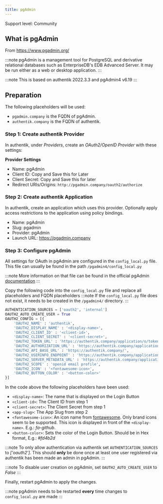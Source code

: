 ```yaml
---
title: pgAdmin
---
```


<span class="badge badge--secondary">Support level: Community</span>

## What is pgAdmin

From https://www.pgadmin.org/

:::note
pgAdmin is a management tool for PostgreSQL and derivative relational databases such as EnterpriseDB's EDB Advanced Server. It may be run either as a web or desktop application.
:::

:::note
This is based on authentik 2022.3.3 and pgAdmin4 v6.19
:::

## Preparation

The following placeholders will be used:

-   `pgadmin.company` is the FQDN of pgAdmin.
-   `authentik.company` is the FQDN of authentik.

### Step 1: Create authentik Provider

In authentik, under _Providers_, create an _OAuth2/OpenID Provider_ with these settings:

**Provider Settings**

-   Name: pgAdmin
-   Client ID: Copy and Save this for Later
-   Client Secret: Copy and Save this for later
-   Redirect URIs/Origins: `http://pgadmin.company/oauth2/authorize`

### Step 2: Create authentik Application

In authentik, create an application which uses this provider. Optionally apply access restrictions to the application using policy bindings.

-   Name: pgAdmin
-   Slug: pgadmin
-   Provider: pgAdmin
-   Launch URL: https://pgadmin.company

### Step 3: Configure pgAdmin

All settings for OAuth in pgAdmin are configured in the `config_local.py` file. This file can usually be found in the path `/pgadmin4/config_local.py`

:::note
More information on that file can be found in the official pgAdmin [documentation](https://www.pgadmin.org/docs/pgadmin4/development/config_py.html)
:::

Copy the following code into the `config_local.py` file and replace all placeholders and FQDN placeholders
:::note
If the `config_local.py` file does not exist, it needs to be created in the `/pgadmin4/` directory.
:::

```py
AUTHENTICATION_SOURCES = ['oauth2', 'internal']
OAUTH2_AUTO_CREATE_USER = True
OAUTH2_CONFIG = [{
	'OAUTH2_NAME' : 'authentik',
	'OAUTH2_DISPLAY_NAME' : '<display-name>',
	'OAUTH2_CLIENT_ID' : '<client-id>',
	'OAUTH2_CLIENT_SECRET' : '<client-secret>',
	'OAUTH2_TOKEN_URL' : 'https://authentik.company/application/o/token/',
	'OAUTH2_AUTHORIZATION_URL' : 'https://authentik.company/application/o/authorize/',
	'OAUTH2_API_BASE_URL' : 'https://authentik.company/',
	'OAUTH2_USERINFO_ENDPOINT' : 'https://authentik.company/application/o/userinfo/',
	'OAUTH2_SERVER_METADATA_URL' : 'https://authentik.company/application/o/<app-slug>/.well-known/openid-configuration',
	'OAUTH2_SCOPE' : 'openid email profile',
	'OAUTH2_ICON' : '<fontawesome-icon>',
	'OAUTH2_BUTTON_COLOR' : '<button-color>'
}]
```

In the code above the following placeholders have been used:

-   `<display-name>`: The name that is displayed on the Login Button
-   `<client-id>`: The Client ID from step 1
-   `<client-secret>`: The Client Secret from step 1
-   `<app-slug>`: The App Slug from step 2
-   `<fontawesome-icon>`: An icon name from [fontawesome](https://fontawesome.com). Only brand icons seem to be supported. This icon is displayed in front of the `<display-name>`. E.g.: _fa-github_.
-   `<button-color>`: Sets the color of the Login Button. Should be in Hex format, E.g.: _#fd4b2d_

:::note
To only allow authentication via authentik set `AUTHENTICATION_SOURCES` to _['oauth2']_. This should **only** be done once at least one user registered via authentik has been made an admin in pgAdmin.
:::

:::note
To disable user creation on pgAdmin, set `OAUTH2_AUTO_CREATE_USER` to _False_
:::

Finally, restart pgAdmin to apply the changes.

:::note
pgAdmin needs to be restarted **every** time changes to `config_local.py` are made
:::
